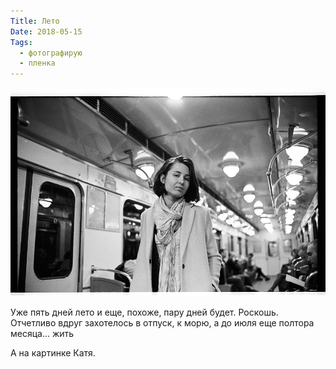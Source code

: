 ```yaml
---
Title: Лето
Date: 2018-05-15
Tags:
  - фотографирую
  - пленка
---
```


![Катя](images/kotya.jpg)

Уже пять дней лето и еще, похоже, пару дней будет. Роскошь. Отчетливо вдруг захотелось в отпуск, к морю, а до июля еще полтора месяца... жить

А на картинке Катя.